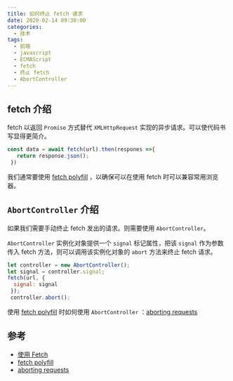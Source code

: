 ```yaml
---
title: 如何终止 fetch 请求
date: 2020-02-14 09:30:00
categories:
  - 技术
tags:
  - 前端
  - javascript
  - ECMAScript
  - fetch
  - 终止 fetch
  - AbortController
---
```


## fetch 介绍
fetch 以返回 `Promise` 方式替代 `XMLHttpRequest` 实现的异步请求。可以使代码书写显得更简介。

```javascript
const data = await fetch(url).then(respones =>{
   return response.json();
 })
```
我们通常要使用 [fetch polyfill] ，以确保可以在使用 fetch 时可以兼容常用浏览器。

## `AbortController` 介绍
如果我们需要手动终止 fetch 发出的请求。则需要使用 `AbortController`。
<!-- more -->

`AbortController` 实例化对象提供一个 `signal` 标记属性，把该 `signal` 作为参数传入 fetch 方法，则可以调用该实例化对象的 `abort` 方法来终止 fetch 请求。

```javascript
let controller = new AbortController();
let signal = controller.signal;
fetch(url, {
  signal: signal
 });
 controller.abort();
```
使用 [fetch polyfill] 时如何使用 `AbortController` ：[aborting requests] 

## 参考
- [使用 Fetch]
- [fetch polyfill]
- [aborting requests]

[使用 Fetch]: https://developer.mozilla.org/zh-CN/docs/Web/API/Fetch_API/Using_Fetch
[fetch polyfill]: https://github.com/github/fetch
[aborting requests]: https://github.com/github/fetch#aborting-requests
